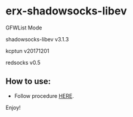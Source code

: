 # erx-shadowsocks-libev
GFWList Mode

shadowsocks-libev v3.1.3

kcptun v20171201

redsocks v0.5

## How to use:
* Follow procedure [HERE][R].

Enjoy!

  [R]: https://github.com/bettermanbao/erx-shadowsocks-libev/releases
